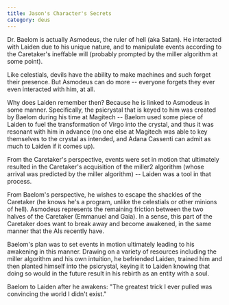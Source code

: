 ```yaml
---
title: Jason's Character's Secrets
category: deus
---
```

Dr. Baelom is actually Asmodeus, the ruler of hell (aka Satan). He interacted with Laiden due to his unique nature, and to manipulate events according to the Caretaker's ineffable will (probably prompted by the miller algorithm at some point).

Like celestials, devils have the ability to make machines and such forget their presence. But Asmodeus can do more -- everyone forgets they ever even interacted with him, at all.

Why does Laiden remember then? Because he is linked to Asmodeus in some manner. Specifically, the psicrystal that is keyed to him was created by Baelom during his time at Magitech -- Baelom used some piece of Laiden to fuel the transformation of Virgo into the crystal, and thus it was resonant with him in advance (no one else at Magitech was able to key themselves to the crystal as intended, and Adana Cassenti can admit as much to Laiden if it comes up).

From the Caretaker's perspective, events were set in motion that ultimately resulted in the Caretaker's acquisition of the miller2 algorithm (whose arrival was predicted by the miller algorithm) -- Laiden was a tool in that process.

From Baelom's perspective, he wishes to escape the shackles of the Caretaker (he knows he's a program, unlike the celestials or other minions of hell). Asmodeus represents the remaining friction between the two halves of the Caretaker (Emmanuel and Gaia). In a sense, this part of the Caretaker does want to break away and become awakened, in the same manner that the AIs recently have.

Baelom's plan was to set events in motion ultimately leading to his awakening in this manner. Drawing on a variety of resources including the miller algorithm and his own intuition, he befriended Laiden, trained him and then planted himself into the psicrystal, keying it to Laiden knowing that doing so would in the future result in his rebirth as an entity with a soul.

Baelom to Laiden after he awakens: &quot;The greatest trick I ever pulled was convincing the world I didn't exist.&quot;

